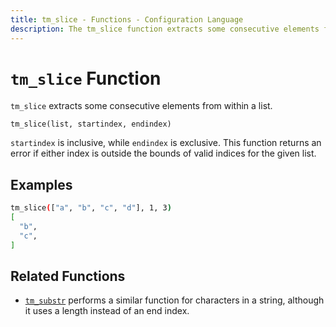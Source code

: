 ```yaml
---
title: tm_slice - Functions - Configuration Language
description: The tm_slice function extracts some consecutive elements from within a list.
---
```


# `tm_slice` Function

`tm_slice` extracts some consecutive elements from within a list.

```hcl
tm_slice(list, startindex, endindex)
```

`startindex` is inclusive, while `endindex` is exclusive. This function returns
an error if either index is outside the bounds of valid indices for the given
list.

## Examples

```sh
tm_slice(["a", "b", "c", "d"], 1, 3)
[
  "b",
  "c",
]
```

## Related Functions

* [`tm_substr`](./tm_substr.md) performs a similar function for characters in a
  string, although it uses a length instead of an end index.
